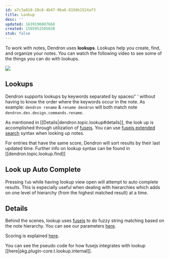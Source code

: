 ```yaml
---
id: a7c3a810-28c8-4b47-96a6-8156b1524af3
title: Lookup
desc: ''
updated: 1639196087668
created: 1595952505038
stub: false
---
```


To work with notes, Dendron uses  **lookups**. Lookups help you create, find, and organize your notes. You can watch the following video to see some of the things you can do with lookups.

<a href="https://www.loom.com/share/a409a621763548d395e48c9d4380cbe7"><img style="" src="https://cdn.loom.com/sessions/thumbnails/a409a621763548d395e48c9d4380cbe7-1600813345789-with-play.gif"> </a>

## Lookups
Dendron supports lookups by keywords separated by spaces/' ' without having to know the order where the keywords occur in the note. As example: `dendron rename` & `rename dendron` will both match note `dendron.dev.design.commands.rename`.

As mentioned in [[Details|dendron.topic.lookup#details]], the look up is accomplished through utilization of [fusejs](https://fusejs.io/). You can use [fusejs extended search](https://fusejs.io/examples.html#extended-search) syntax when looking up notes.  

For entries that have the same score, Dendron will sort results by their last updated time. Further info on lookup syntax can be found in [[dendron.topic.lookup.find]]

## Look up Auto Complete
Pressing `Tab` while having lookup view open will attempt to auto complete results. This is especially useful when dealing with hierarchies which adds on one level of hierarchy (from the highest matched result) at a time.

## Details

Behind the scenes, lookup uses [fusejs](https://fusejs.io/) to do fuzzy string matching based on the note hierarchy. You can see our parameters [here](https://github.com/dendronhq/dendron/blob/master/packages/common-all/src/fuse.ts#L31).

Scoring is explained [here](https://fusejs.io/concepts/scoring-theory.html).

You can see the pseudo code for how fusejs integrates with lookup [[here|pkg.plugin-core.t.lookup.internal]].

